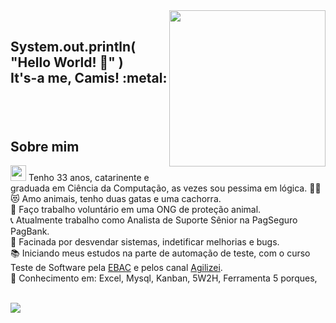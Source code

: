 <img align="right" width="250px" src="https://user-images.githubusercontent.com/106494865/170896978-7d6d023a-4361-4520-93e6-05149d3d8cc6.png">
</br>

<h2><p align="left"><b>System.out.println( "Hello World! 👋" )<br>
It's-a me, Camis!</b> :metal:</p></h2>
</br></br>

## Sobre mim
<img width="25px" src="https://user-images.githubusercontent.com/106494865/170899241-df975caa-6cfe-441c-9a43-3f1f3842e6f0.png"> Tenho 33 anos, catarinente e graduada em Ciência da Computação, as vezes sou pessima em lógica. 🤷‍♀️</br> 
:heart_eyes_cat: Amo animais, tenho duas gatas e uma cachorra. </br>
:dog: Faço trabalho voluntário em uma ONG de proteção animal.</br>
:telephone_receiver: Atualmente trabalho como Analista de Suporte Sênior na PagSeguro PagBank.</br>
:mag_right: Facinada por desvendar sistemas, indetificar melhorias e bugs. </br>
:books: Iniciando meus estudos na parte de automação de teste, com o curso Teste de Software pela <a href="https://ebaconline.com.br/">EBAC</a> e pelos canal <a href="http://youtube.com/c/Agilizei">Agilizei</a>. </br>
:book: Conhecimento em: Excel, Mysql, Kanban, 5W2H, Ferramenta 5 porques,
</br></br>

 [<img src="https://img.shields.io/badge/linkedin-%230077B5.svg?&style=for-the-badge&logo=linkedin&logoColor=white" />](https://www.linkedin.com/in/camila-mariani)
<!--
**camismariani/camismariani** is a ✨ _special_ ✨ repository because its `README.md` (this file) appears on your GitHub profile.


Here are some ideas to get you started:

- 🔭 I’m currently working on ...
- 🌱 I’m currently learning ...
- 👯 I’m looking to collaborate on ...
- 🤔 I’m looking for help with ...
- 💬 Ask me about ...
- 📫 How to reach me: ...
- 😄 Pronouns: ...
- ⚡ Fun fact: ...
-->
